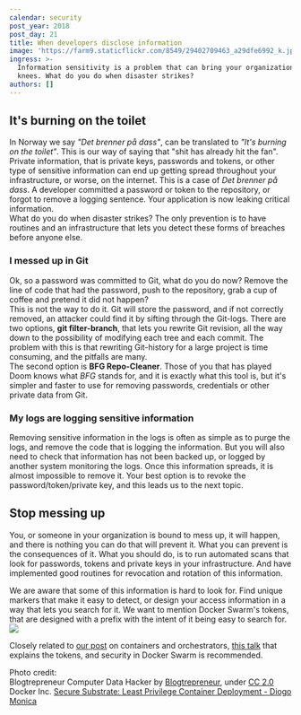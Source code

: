 ```yaml
---
calendar: security
post_year: 2018
post_day: 21
title: When developers disclose information
image: 'https://farm9.staticflickr.com/8549/29402709463_a29dfe6992_k.jpg'
ingress: >-
  Information sensitivity is a problem that can bring your organization to its
  knees. What do you do when disaster strikes?
authors: []
---
```

## It's burning on the toilet
In Norway we say _"Det brenner på dass"_, can be translated to _"It's burning on the toilet"_. This is our way of saying that "shit has already hit the fan".  
Private information, that is private keys, passwords and tokens, or other type of sensitive information can end up getting spread throughout your infrastructure, or worse, on the internet. This is a case of _Det brenner på dass_.
A developer committed a password or token to the repository, or forgot to remove a logging sentence. Your application is now leaking critical information.  
What do you do when disaster strikes? The only prevention is to have routines and an infrastructure that lets you detect these forms of breaches before anyone else.

### I messed up in Git
Ok, so a password was committed to Git, what do you do now? Remove the line of code that had the password, push to the repository, grab a cup of coffee and pretend it did not happen?  
This is not the way to do it. Git will store the password, and if not correctly removed, an attacker could find it by sifting through the Git-logs.
There are two options, **git filter-branch**, that lets you rewrite Git revision, all the way down to the possibility of modifying each tree and each commit. The problem with this is that rewriting Git-history for a large project is time consuming, and the pitfalls are many.  
The second option is **BFG Repo-Cleaner**. Those of you that has played Doom knows what _BFG_ stands for, and it is exactly what this tool is, but it's simpler and faster to use for removing passwords, credentials  or other private data from Git.

### My logs are logging sensitive information
Removing sensitive information in the logs is often as simple as to purge the logs, and remove the code that is logging the information. But you will also need to check that information has not been backed up, or logged by another system monitoring the logs. Once this information spreads, it is almost impossible to remove it. Your best option is to revoke the password/token/private key, and this leads us to the next topic.

## Stop messing up
You, or someone in your organization is bound to mess up, it will happen, and there is nothing you can do that will prevent it. What you can prevent is the consequences of it.
What you should do, is to run automated scans that look for passwords, tokens and private keys in your infrastructure. And have implemented good routines for revocation and rotation of this information.

We are aware that some of this information is hard to look for. Find unique markers that make it easy to detect, or design your access information in a way that lets you search for it. We want to mention Docker Swarm's tokens, that are designed with a prefix with the intent of it being easy to search for.  
![](https://image.slidesharecdn.com/securesubstrate-170504024003/95/secure-substrate-least-privilege-container-deployment-diogo-monica-and-riyaz-faizullabhoy-docker-27-638.jpg?cb=1493917978)

Closely related to [our post](https://security.christmas/2018/17) on containers and orchestrators, [this talk](https://www.youtube.com/watch?v=apma_C24W58) that explains the tokens, and security in Docker Swarm is recommended.


Photo credit:  
Blogtrepreneur
Computer Data Hacker by [Blogtrepreneur](https://www.flickr.com/photos/143601516@N03/), under [CC 2.0](https://creativecommons.org/licenses/by/2.0/)  
Docker Inc. [Secure Substrate: Least Privilege Container Deployment - Diogo Monica](https://www.slideshare.net/Docker/secure-substrate-least-privilege-container-deployment-diogo-monica-and-riyaz-faizullabhoy-docker)  
